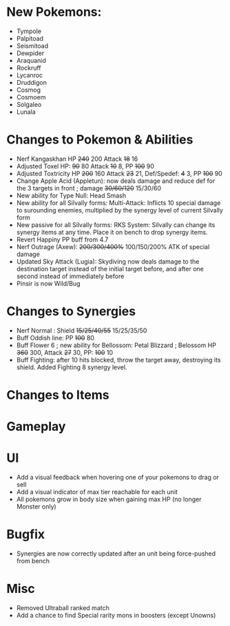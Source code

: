# New Pokemons:

- Tympole
- Palpitoad
- Seismitoad
- Dewpider
- Araquanid
- Rockruff
- Lycanroc
- Druddigon
- Cosmog
- Cosmoem
- Solgaleo
- Lunala

# Changes to Pokemon & Abilities

- Nerf Kangaskhan HP ~~240~~ 200 Attack ~~18~~ 16
- Adjusted Toxel HP: ~~90~~ 80 Attack ~~10~~ 8, PP ~~100~~ 90
- Adjusted Toxtricity HP ~~200~~ 160 Attack ~~23~~ 21, Def/Spedef: ~~4~~ 3, PP ~~100~~ 90
- Change Apple Acid (Appletun): now deals damage and reduce def for the 3 targets in front ; damage ~~30/60/120~~ 15/30/60
- New ability for Type Null: Head Smash
- New ability for all Silvally forms: Multi-Attack: Inflicts 10 special damage to surounding enemies, multiplied by the synergy level of current Silvally form
- New passive for all Silvally forms: RKS System: Silvally can change its synergy items at any time. Place it on bench to drop synergy items.
- Revert Happiny PP buff from 4.7
- Nerf Outrage (Axew): ~~200/300/400%~~ 100/150/200% ATK of special damage
- Updated Sky Attack (Lugia): Skydiving now deals damage to the destination target instead of the initial target before, and after one second instead of immediately before
- Pinsir is now Wild/Bug

# Changes to Synergies

- Nerf Normal : Shield ~~15/25/40/55~~ 15/25/35/50
- Buff Oddish line: PP ~~100~~ 80
- Buff Flower 6 ; new ability for Bellossom: Petal Blizzard ; Belossom HP ~~360~~ 300, Attack ~~27~~ 30, PP: ~~100~~ 10
- Buff Fighting: after 10 hits blocked, throw the target away, destroying its shield. Added Fighting 8 synergy level.

# Changes to Items

# Gameplay

# UI

- Add a visual feedback when hovering one of your pokemons to drag or sell
- Add a visual indicator of max tier reachable for each unit
- All pokemons grow in body size when gaining max HP (no longer Monster only)

# Bugfix

- Synergies are now correctly updated after an unit being force-pushed from bench

# Misc

- Removed Ultraball ranked match
- Add a chance to find Special rarity mons in boosters (except Unowns)
